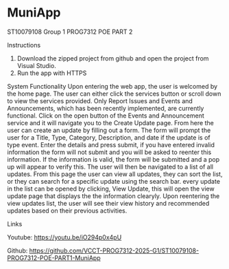 # MuniApp
ST10079108
Group 1
PROG7312
POE PART 2

Instructions
1. Download the zipped project from github and open the project from Visual Studio.
2. Run the app with HTTPS

System Functionality
Upon entering the web app, the user is welcomed by the home page. The user can either click the services button or scroll down to view the services provided. Only Report Issues and Events and Announcements, which has been recently implemented, are currently functional.
Click on the open button of the Events and Announcement service and it will navigate you to the Create Update page. From here the user can create an update by filling out a form. The form will prompt the user for a Title, Type, Category, Description, and date if the update is of type event. Enter the details and press submit, if you have entered invalid information the form will not submit and you will be asked to reenter this information. If the information is valid, the form will be submitted and a pop up will appear to verify this. The user will then be navigated to a list of all updates.
From this page the user can view all updates, they can sort the list, or they can search for a specific update using the search bar. every update in the list can be opened by clicking, View Update, this will open the view update page that displays the the information clearyly. Upon reentering the view updates list, the user will see their view history and recommended updates based on their previous activities.


Links

Youtube:
https://youtu.be/iO294p0x4pU

Github:
https://github.com/VCCT-PROG7312-2025-G1/ST10079108-PROG7312-POE-PART1-MuniApp
